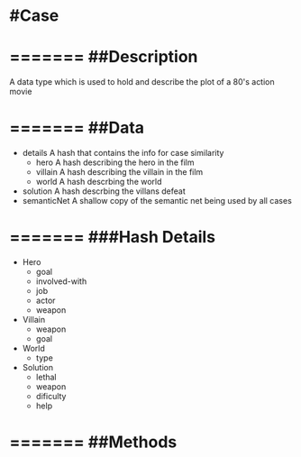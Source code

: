 #Case
=======

=======
##Description
=======

A data type which is used to hold and describe the plot of a 80's action movie

=======
##Data
=======

* details
	A hash that contains the info for case similarity
	* hero
		A hash describing the hero in the film
	* villain
		A hash describing the villain in the film
	* world
		A hash descrbing the world
* solution
	A hash descrbing the villans defeat
* semanticNet
	A shallow copy of the semantic net being used by all cases

=======
###Hash Details
=======

* Hero
	* goal
	* involved-with
	* job
	* actor
	* weapon
* Villain
	* weapon
	* goal
* World
	* type
* Solution
	* lethal
	* weapon
	* dificulty
	* help

=======
##Methods
=======